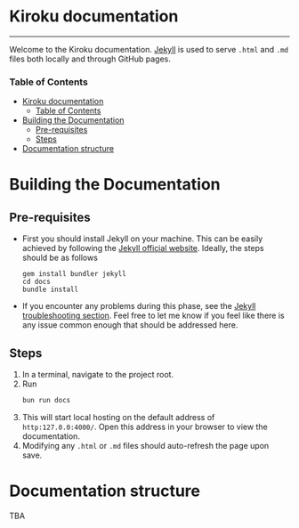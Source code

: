 # Kiroku documentation
___

Welcome to the Kiroku documentation. [Jekyll](https://jekyllrb.com) is used to serve `.html` and `.md` files both locally and through GitHub pages.

### Table of Contents
- [Kiroku documentation](#kiroku-documentation)
    - [Table of Contents](#table-of-contents)
- [Building the Documentation](#building-the-documentation)
  - [Pre-requisites](#pre-requisites)
  - [Steps](#steps)
- [Documentation structure](#documentation-structure)

# Building the Documentation

## Pre-requisites

- First you should install Jekyll on your machine. This can be easily achieved by following the [Jekyll official website](https://jekyllrb.com). Ideally, the steps should be as follows

    ```
    gem install bundler jekyll
    cd docs
    bundle install
    ```

- If you encounter any problems during this phase, see the [Jekyll troubleshooting section](https://jekyllrb.com/docs/troubleshooting/#no-sudo). Feel free to let me know if you feel like there is any issue common enough that should be addressed here.

## Steps

1. In a terminal, navigate to the project root.
1. Run
    ```bash
    bun run docs
    ```
1. This will start local hosting on the default address of `http:127.0.0:4000/`. Open this address in your browser to view the documentation.
1. Modifying any `.html` or `.md` files should auto-refresh the page upon save.

# Documentation structure

TBA

<!-- How to link stuff without repeating yourself -->
<!-- [jekyll-docs]: https://jekyllrb.com/docs/home
[jekyll-gh]:   https://github.com/jekyll/jekyll
[jekyll-talk]: https://talk.jekyllrb.com/ -->
